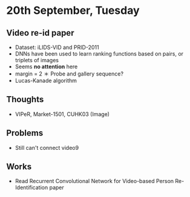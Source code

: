 # 20th September, Tuesday

## Video re-id paper
* Dataset: iLIDS-VID and PRID-2011
* DNNs have been used to learn ranking functions based on pairs, or triplets of images
* Seems **no attention** here
* margin = 2
＊ Probe and gallery sequence?
* Lucas-Kanade algorithm

## Thoughts
* VIPeR, Market-1501, CUHK03 (Image)

## Problems
* Still can't connect video9

## Works
* Read Recurrent Convolutional Network for Video-based Person Re-Identification paper
